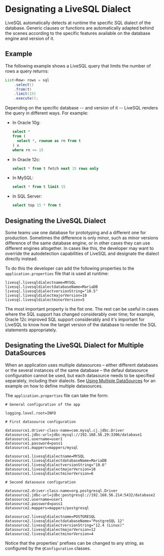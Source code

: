 # Designating a LiveSQL Dialect

LiveSQL automatically detects at runtime the specific SQL dialect of the database. Generic clauses or 
functions are automatically adapted behind the scenes according to the specific features available on the database engine
and version of it.

## Example

The following example shows a LiveSQL query that limits the number of rows a query returns:

```java
List<Row> rows = sql
    .select()
    .from(t)
    .limit(15)
    .execute();
```

Depending on the specific database -- and version of it -- LiveSQL renders the query in different ways. For example:

- In Oracle 10g:

    ```sql
    select *
    from (
      select *, rownum as rn from t 
    ) x
    where rn <= 15
    ```

- In Oracle 12c:

    ```sql
    select * from t fetch next 15 rows only
    ```

- In MySQL:

    ```sql
    select * from t limit 15
    ```

- In SQL Server:

    ```sql
    select top 15 * from t
    ```


## Designating the LiveSQL Dialect

Some teams use one database for prototyping and a different one for production. Sometimes the difference is only minor, such as minor versions difference of the same database engine, or in other cases they can use different engines altogether. In cases like this, the developer may want to override the autodetection
capabilities of LiveSQL and designate the dialect directly instead.

To do this the developer can add the following properties to the `application.properties` file that is used at runtime:

```properties
livesql.livesqldialectname=MYSQL
livesql.livesqldialectdatabaseName=MariaDB
livesql.livesqldialectversionString="10.5"
livesql.livesqldialectmajorVersion=10
livesql.livesqldialectminorVersion=5
```

The most important property is the fist one. The rest can be useful in cases where the SQL support has changed considerably over time; for example, Oracle 12c improved SQL support considerably and it's important for LiveSQL to know how the target version of the database to render the SQL statements appropriately.


## Designating the LiveSQL Dialect for Multiple DataSources

When an application uses multiple datasources &ndash; either different databases or the several instances of the same database &ndash; 
the defaul datasource configuration cannot be used, but each datasource needs to be specified separately, including their dialects.
See [Using Multiple DataSources](../guides/using-multiple-datasources.md) for an example on how to define multiple datasources.

The `application.properties` file can take the form:

```properties
# General configuration of the app

logging.level.root=INFO

# First datasource configuration

datasource1.driver-class-name=com.mysql.cj.jdbc.Driver
datasource1.jdbc-url=jdbc:mysql://192.168.56.29:3306/database1
datasource1.username=user1
datasource1.password=pass1
datasource1.mappers=mappers/mysql

datasource1.livesqldialectname=MYSQL
datasource1.livesqldialectdatabaseName=MariaDB
datasource1.livesqldialectversionString="10.6"
datasource1.livesqldialectmajorVersion=10
datasource1.livesqldialectminorVersion=6

# Second datasouce configuration

datasource2.driver-class-name=org.postgresql.Driver
datasource2.jdbc-url=jdbc:postgresql://192.168.56.214:5432/database2
datasource2.username=user1
datasource2.password=pass1
datasource2.mappers=mappers/postgresql

datasource2.livesqldialectname=POSTGRESQL
datasource2.livesqldialectdatabaseName="PostgreSQL 12"
datasource2.livesqldialectversionString="12.4 (Linux)"
datasource2.livesqldialectmajorVersion=12
datasource2.livesqldialectminorVersion=4
```

Notice that the properties' prefixes can be changed to any string, as configured by the `@Configuration` classes.



